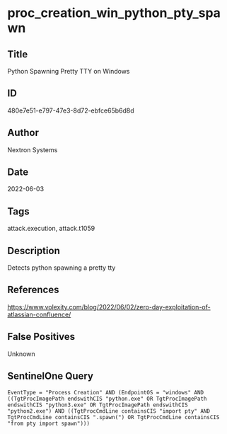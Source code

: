 # proc_creation_win_python_pty_spawn

## Title
Python Spawning Pretty TTY on Windows

## ID
480e7e51-e797-47e3-8d72-ebfce65b6d8d

## Author
Nextron Systems

## Date
2022-06-03

## Tags
attack.execution, attack.t1059

## Description
Detects python spawning a pretty tty

## References
https://www.volexity.com/blog/2022/06/02/zero-day-exploitation-of-atlassian-confluence/

## False Positives
Unknown

## SentinelOne Query
```
EventType = "Process Creation" AND (EndpointOS = "windows" AND ((TgtProcImagePath endswithCIS "python.exe" OR TgtProcImagePath endswithCIS "python3.exe" OR TgtProcImagePath endswithCIS "python2.exe") AND ((TgtProcCmdLine containsCIS "import pty" AND TgtProcCmdLine containsCIS ".spawn(") OR TgtProcCmdLine containsCIS "from pty import spawn")))

```